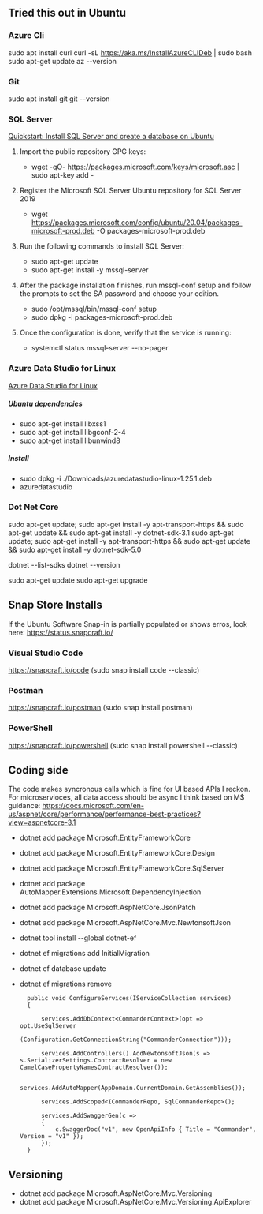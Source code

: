 ## Tried this out in Ubuntu

### Azure Cli
sudo apt install curl
curl -sL https://aka.ms/InstallAzureCLIDeb | sudo bash
sudo apt-get update
az --version

### Git
sudo apt install git
git --version

### SQL Server
[Quickstart: Install SQL Server and create a database on Ubuntu](https://docs.microsoft.com/en-us/sql/linux/quickstart-install-connect-ubuntu?view=sql-server-ver15)

1. Import the public repository GPG keys:

    * wget -qO- https://packages.microsoft.com/keys/microsoft.asc | sudo apt-key add -

2. Register the Microsoft SQL Server Ubuntu repository for SQL Server 2019

    * wget https://packages.microsoft.com/config/ubuntu/20.04/packages-microsoft-prod.deb -O packages-microsoft-prod.deb

3. Run the following commands to install SQL Server:

    * sudo apt-get update
    * sudo apt-get install -y mssql-server

4. After the package installation finishes, run mssql-conf setup and follow the prompts to set the SA password and choose your edition.

    * sudo /opt/mssql/bin/mssql-conf setup
    * sudo dpkg -i packages-microsoft-prod.deb

5. Once the configuration is done, verify that the service is running:
    * systemctl status mssql-server --no-pager

### Azure Data Studio for Linux

[Azure Data Studio for Linux](https://docs.microsoft.com/en-us/sql/azure-data-studio/download-azure-data-studio?view=sql-server-2017#get-azure-data-studio-for-linux
)


##### Ubuntu dependencies
* sudo apt-get install libxss1
* sudo apt-get install libgconf-2-4
* sudo apt-get install libunwind8

##### Install
* sudo dpkg -i ./Downloads/azuredatastudio-linux-1.25.1.deb
* azuredatastudio




### Dot Net Core
sudo apt-get update;   sudo apt-get install -y 
apt-transport-https &&   sudo apt-get update &&   sudo apt-get install -y dotnet-sdk-3.1
sudo apt-get update;   sudo apt-get install -y apt-transport-https &&   sudo apt-get update &&   sudo apt-get install -y dotnet-sdk-5.0

dotnet --list-sdks
dotnet --version

sudo apt-get update
sudo apt-get upgrade

## Snap Store Installs
If the Ubuntu Software Snap-in is partially populated or shows erros, look here: https://status.snapcraft.io/

### Visual Studio Code
https://snapcraft.io/code (sudo snap install code --classic)

### Postman
https://snapcraft.io/postman (sudo snap install postman)

### PowerShell
https://snapcraft.io/powershell (sudo snap install powershell --classic)

## Coding side
The code makes syncronous calls which is fine for UI based APIs I reckon. For microservioces, all data access should be async I think based on M$ guidance: https://docs.microsoft.com/en-us/aspnet/core/performance/performance-best-practices?view=aspnetcore-3.1

* dotnet add package Microsoft.EntityFrameworkCore
* dotnet add package Microsoft.EntityFrameworkCore.Design
* dotnet add package Microsoft.EntityFrameworkCore.SqlServer
* dotnet add package AutoMapper.Extensions.Microsoft.DependencyInjection
* dotnet add package Microsoft.AspNetCore.JsonPatch
* dotnet add package Microsoft.AspNetCore.Mvc.NewtonsoftJson


* dotnet tool install --global dotnet-ef

* dotnet ef migrations add InitialMigration
* dotnet ef database update
* dotnet ef migrations remove


        public void ConfigureServices(IServiceCollection services)
        {
            
            services.AddDbContext<CommanderContext>(opt => opt.UseSqlServer
                (Configuration.GetConnectionString("CommanderConnection")));
            
            services.AddControllers().AddNewtonsoftJson(s => s.SerializerSettings.ContractResolver = new CamelCasePropertyNamesContractResolver());

            services.AddAutoMapper(AppDomain.CurrentDomain.GetAssemblies());

            services.AddScoped<ICommanderRepo, SqlCommanderRepo>();

            services.AddSwaggerGen(c =>
            {
                c.SwaggerDoc("v1", new OpenApiInfo { Title = "Commander", Version = "v1" });
            });
        }

## Versioning

* dotnet add package Microsoft.AspNetCore.Mvc.Versioning
* dotnet add package Microsoft.AspNetCore.Mvc.Versioning.ApiExplorer
